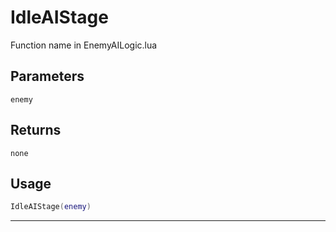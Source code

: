 # IdleAIStage
Function name in EnemyAILogic.lua
## Parameters
`enemy`
## Returns
`none`
## Usage
```lua
IdleAIStage(enemy)
```
---
